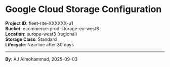 # Google Cloud Storage Configuration

**Project ID**: fleet-rite-XXXXXX-u1  
**Bucket**: ecommerce-prod-storage-eu-west3  
**Location**: europe-west3 (regional)  
**Storage Class**: Standard  
**Lifecycle**: Nearline after 30 days

---
**By**: AJ Almohammad, 2025-09-03
